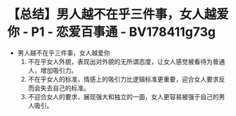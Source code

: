 # 【总结】男人越不在乎三件事，女人越爱你 - P1 - 恋爱百事通 - BV178411g73g

-   男人越不在乎三件事，女人越爱你
    1.  不在乎女人外貌，表现出对外貌的无所谓态度，让女人感觉被看待为普通人，增加吸引力。
    2.  不在乎女人的标准，情感上的吸引力比逻辑标准更重要，迎合女人要求反而会失去自己的标准。
    3.  不迎合女人的要求，展现强大和独立的一面，女人更容易被强于自己的男人吸引。